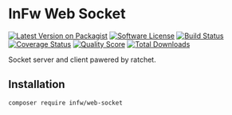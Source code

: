 # InFw Web Socket

[![Latest Version on Packagist][ico-version]][link-packagist]
[![Software License][ico-license]](LICENSE.md)
[![Build Status][ico-travis]][link-travis]
[![Coverage Status][ico-scrutinizer]][link-scrutinizer]
[![Quality Score][ico-code-quality]][link-code-quality]
[![Total Downloads][ico-downloads]][link-downloads]

Socket server and client pawered by ratchet.

## Installation

````
composer require infw/web-socket
````

[ico-version]: https://img.shields.io/packagist/v/infw/web-socket.svg?style=flat-square
[ico-license]: https://img.shields.io/badge/license-MIT-brightgreen.svg?style=flat-square
[ico-travis]: https://img.shields.io/travis/infw/web-socket/master.svg?style=flat-square
[ico-scrutinizer]: https://img.shields.io/scrutinizer/coverage/g/infw/web-socket.svg?style=flat-square
[ico-code-quality]: https://img.shields.io/scrutinizer/g/infw/web-socket.svg?style=flat-square
[ico-downloads]: https://img.shields.io/packagist/dt/infw/web-socket.svg?style=flat-square

[link-packagist]: https://packagist.org/packages/infw/web-socket
[link-travis]: https://travis-ci.org/infw/web-socket
[link-scrutinizer]: https://scrutinizer-ci.com/g/infw/web-socket/code-structure
[link-code-quality]: https://scrutinizer-ci.com/g/infw/web-socket
[link-downloads]: https://packagist.org/packages/infw/web-socket
[link-author]: https://github.com/kpicaza
